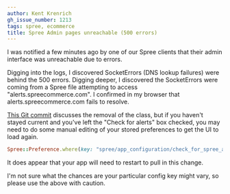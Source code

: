 ```yaml
---
author: Kent Krenrich
gh_issue_number: 1213
tags: spree, ecommerce
title: Spree Admin pages unreachable (500 errors)
---
```


I was notified a few minutes ago by one of our Spree clients that their admin interface was unreachable due to errors.

Digging into the logs, I discovered SocketErrors (DNS lookup failures) were behind the 500 errors. Digging deeper, I discovered the SocketErrors were coming from a Spree file attempting to access "alerts.spreecommerce.com". I confirmed in my browser that alerts.spreecommerce.com fails to resolve.

[This Git commit](https://github.com/spree/spree/commit/d9bd19468d34ee12cc5ce0f73509748ca569957f) discusses the removal of the class, but if you haven't stayed current and you've left the "Check for alerts" box checked, you may need to do some manual editing of your stored preferences to get the UI to load again.

```ruby
Spree::Preference.where(key: "spree/app_configuration/check_for_spree_alerts").first.update_attributes(value: false)
```

It does appear that your app will need to restart to pull in this change.

I'm not sure what the chances are your particular config key might vary, so please use the above with caution.
